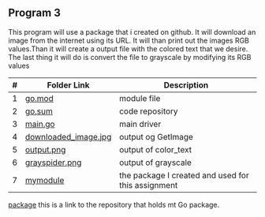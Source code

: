 ## Program 3

This program will use a package that i created on github. It will download an image from the internet using its URL. It will than print
out the images RGB values.Than it will create a output file with the colored text that we desire. The last thing it will do
is convert the file to grayscale by modifying its RGB values




|   #   | Folder Link |  Description |
| :---: | ----------- | ---------------------- |
|   1   |   [go.mod](https://github.com/jorcsan/4143-PLC/blob/main/Assignments/P03/go.mod) |  module file |
|   2   |   [go.sum](https://github.com/jorcsan/4143-PLC/blob/main/Assignments/P03/go.sum)| code repository|
|   3   |   [main.go](https://github.com/jorcsan/4143-PLC/blob/main/Assignments/P03/main.go)  |  main driver             |
|   4   |   [downloaded_image.jpg](https://github.com/jorcsan/4143-PLC/blob/main/Assignments/P03/downloaded_image.jpg)  |    output og GetImage |
|   5   |   [output.png](https://github.com/jorcsan/4143-PLC/blob/main/Assignments/P03/output.png)  |    output of color_text  |
|   6   |   [grayspider.png](https://github.com/jorcsan/4143-PLC/blob/main/Assignments/P03/grayspider.png)  |    output of grayscale |
|   7   |   [mymodule](https://github.com/jorcsan/mymodule)  |    the package I created and used for this assignment |



[package](https://github.com/jorcsan/mymodule) this is a link to the repository that holds mt Go package.
